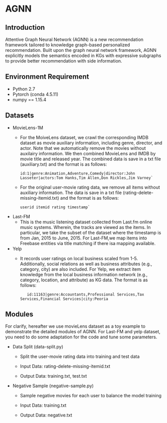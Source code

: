 # AGNN

## Introduction 

Attentive Graph Neural Network (AGNN) is a new recommendation framework tailored to knowledge graph-based personalized recommendation. Built upon the graph neural network framework, AGNN explicitly models the semantics encoded in KGs with expressive subgraphs to provide better recommendation with side information.

## Environment Requirement
+ Python 2.7
+ Pytorch (conda 4.5.11)
+ numpy == 1.15.4

## Datasets

+ MovieLens-1M
   + For the MoiveLens dataset, we crawl the corresponding IMDB dataset as movie auxiliary information, including genre, director, and actor. Note that we automatically remove the movies without auxilairy information. We then combined MovieLens and IMDB by movie title and released year. The combined data is save in a txt file (auxiliary.txt) and the format is as follows:    
   
         id:1|genre:Animation,Adventure,Comedy|director:John Lasseter|actors:Tom Hanks,Tim Allen,Don Rickles,Jim Varney`
   
   + For the original user-movie rating data, we remove all items without auxiliary information. The data is save in a txt file (rating-delete-missing-itemid.txt) and the format is as follows:  
   
         userid itemid rating timestamp`
   
+ Last-FM
   + This is the music listening dataset collected from Last.fm online music systems. Wherein, the tracks are viewed as the items. In particular, we take the subset of the dataset where the timestamp is from Jan, 2015 to June, 2015. For Last-FM,we map items into Freebase entities via title matching if there isa mapping available. 
+ Yelp
   + It records user ratings on local business scaled from 1-5. Additionally, social relations as well as business attributes (e.g., category, city) are also included. For Yelp, we extract item knowledge from the local business information network (e.g., category, location,
and attribute) as KG data. The format is as follows:

            id:11163|genre:Accountants,Professional Services,Tax Services,Financial Services|city:Peoria
## Modules 

For clarify, hereafter we use movieLens dataset as a toy example to demonstrate the detailed modules of AGNN. For Last-FM and yelp dataset, you need to do some adaptation for the code and tune some parameters.

+ Data Split (data-split.py)

   + Split the user-movie rating data into training and test data

   + Input Data: rating-delete-missing-itemid.txt

   + Output Data: training.txt, test.txt

+ Negative Sample (negative-sample.py)

   + Sample negative movies for each user to balance the model training
   
   + Input Data: training.txt
   
   + Output Data: negative.txt

